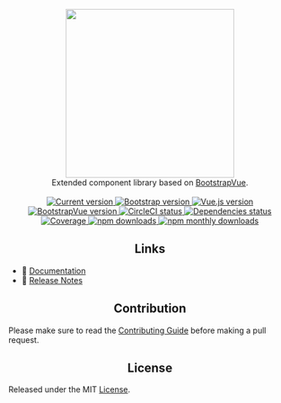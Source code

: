 <p align="center">
<a href="https://bootstrap-vue-arsenic.js.org">
  <img src="https://github.com/ycs77/bootstrap-vue-arsenic/raw/master/static/banner.png" width="300px">
</a>

<br>
Extended component library based on <a href="https://bootstrap-vue.js.org">BootstrapVue</a>.
<br>
<br>

<a href="https://www.npmjs.com/package/bootstrap-vue-arsenic">
  <img src="https://flat.badgen.net/npm/v/bootstrap-vue-arsenic" alt="Current version">
</a>
<a href="https://getbootstrap.com/docs">
  <img src="https://flat.badgen.net/badge/bootstrap/4.3.x/563d7c" alt="Bootstrap version">
</a>
<a href="https://vuejs.org">
  <img src="https://flat.badgen.net/badge/vue.js/2.6.x/4fc08d" alt="Vue.js version">
</a>
<a href="https://bootstrap-vue.js.org">
  <img src="https://flat.badgen.net/badge/bootstrap-vue/2.0.x/563d7c" alt="BootstrapVue version">
</a>
<a href="https://circleci.com/gh/ycs77/bootstrap-vue-arsenic">
  <img src="https://flat.badgen.net/circleci/github/ycs77/bootstrap-vue-arsenic/master?label=build" alt="CircleCI status">
</a>
<a href="https://github.com/ycs77/bootstrap-vue-arsenic">
  <img src="https://flat.badgen.net/david/dep/ycs77/bootstrap-vue-arsenic" alt="Dependencies status">
</a>

<br>

<a href="https://codecov.io/gh/ycs77/bootstrap-vue-arsenic">
  <img src="https://flat.badgen.net/codecov/c/github/ycs77/bootstrap-vue-arsenic" alt="Coverage">
</a>
<a href="https://www.npmjs.com/package/bootstrap-vue-arsenic">
  <img src="https://flat.badgen.net/npm/dt/bootstrap-vue-arsenic" alt="npm downloads">
</a>
<a href="https://www.npmjs.com/package/bootstrap-vue-arsenic">
  <img src="https://flat.badgen.net/npm/dw/bootstrap-vue-arsenic" alt="npm monthly downloads">
</a>
</p>

<h2 align="center">Links</h2>

- 📘 [Documentation](https://bootstrap-vue-arsenic.js.org)
- 🔨 [Release Notes](https://bootstrap-vue-arsenic.js.orgdocs/misc/changelog)

<h2 align="center">Contribution</h2>

Please make sure to read the [Contributing Guide](CONTRIBUTING.md) before making a pull request.

<h2 align="center">License</h2>

Released under the MIT [License](./LICENSE).
